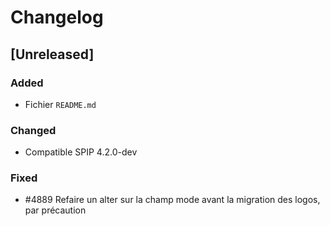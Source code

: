# Changelog

## [Unreleased]

### Added

- Fichier `README.md`

### Changed

- Compatible SPIP 4.2.0-dev

### Fixed

- #4889 Refaire un alter sur la champ mode avant la migration des logos, par précaution